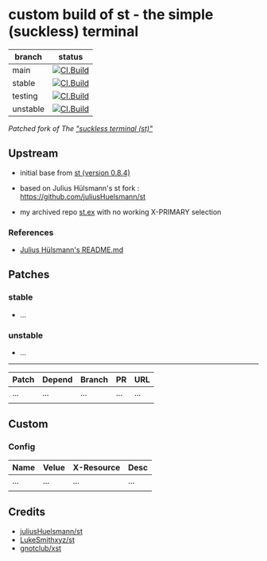 # custom build of st - the simple (suckless) terminal

| branch   | status |
|----------|--------|
| main     | [![CI.Build](https://github.com/hute37/st/workflows/CI-Build/badge.svg?branch=main)](https://github.com/hute37/st/actions?query=workflow%3ACI-Build) |
| stable   | [![CI.Build](https://github.com/hute37/st/workflows/CI-Build/badge.svg?branch=stable)](https://github.com/hute37/st/actions?query=workflow%3ACI-Build) |
| testing  | [![CI.Build](https://github.com/hute37/st/workflows/CI-Build/badge.svg?branch=testing)](https://github.com/hute37/st/actions?query=workflow%3ACI-Build) |
| unstable | [![CI.Build](https://github.com/hute37/st/workflows/CI-Build/badge.svg?branch=unstable)](https://github.com/hute37/st/actions?query=workflow%3ACI-Build) |


_Patched fork of The ["suckless terminal (st)"](https://st.suckless.org/)_

## Upstream

  * initial base from [st (version 0.8.4)](https://git.suckless.org/st/refs.html)
  * based on Julius Hülsmann's st fork :  https://github.com/juliusHuelsmann/st
  
  * my archived repo [st.ex](https://github.com/hute37/st.ex) with no working X-PRIMARY selection
  
### References

  * [Julius Hülsmann's README.md](https://github.com/juliusHuelsmann/st)
  

## Patches

### stable

- ...


### unstable

- ...


---

| Patch | Depend | Branch | PR  | URL |
|-------|--------|--------|-----|-----|
| ...   | ...    | ...    | ... | ... |
|       |        |        |     |     |



## Custom

### Config


| Name | Velue | X-Resource | Desc |
|------|-------|------------|------|
| ...  | ...   | ...        | ...  |
|      |       |            |      |



## Credits

- [juliusHuelsmann/st](https://github.com/juliusHuelsmann/st)
- [LukeSmithxyz/st](https://github.com/LukeSmithxyz/st)
- [gnotclub/xst](https://github.com/gnotclub/xst)

